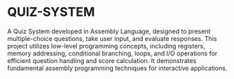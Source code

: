 # QUIZ-SYSTEM
A Quiz System developed in Assembly Language, designed to present multiple-choice questions, take user input, and evaluate responses. This project utilizes low-level programming concepts, including registers, memory addressing, conditional branching, loops, and I/O operations for efficient question handling and score calculation. It demonstrates fundamental assembly programming techniques for interactive applications.
